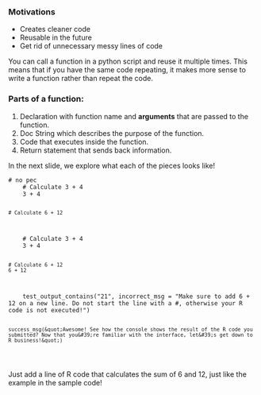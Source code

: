 
### Motivations
- Creates cleaner code
- Reusable in the future
- Get rid of unnecessary messy lines of code

You can call a function in a python script and reuse it multiple times.  This means that if you have the same code repeating, it makes more sense to write a function rather than repeat the code.

### Parts of a function:

1. Declaration with function name and **arguments** that are passed to the function.
2. Doc String which describes the purpose of the function.
3. Code that executes inside the function.
4. Return statement that sends back information.

In the next slide, we explore what each of the pieces looks like!
<div data-datacamp-exercise data-lang="python" data-height="500">
  <code data-type="pre-exercise-code"># no pec</code>
  <code data-type="sample-code">
    # Calculate 3 + 4
    3 + 4

    # Calculate 6 + 12

  </code>
  <code data-type="solution">
    # Calculate 3 + 4
    3 + 4

    # Calculate 6 + 12
    6 + 12
  </code>
  <code data-type="sct">
    test_output_contains(&quot;21&quot;, incorrect_msg = "Make sure to add 6 + 12 on a new line. Do not start the line with a #, otherwise your R code is not executed!")

    success_msg(&quot;Awesome! See how the console shows the result of the R code you submitted? Now that you&#39;re familiar with the interface, let&#39;s get down to R business!&quot;)
  </code>

  <div data-type="hint">
    <p>
    Just add a line of R code that calculates the sum of 6 and 12, just like the example in the sample code!
    </p>
  </div>
</div>
